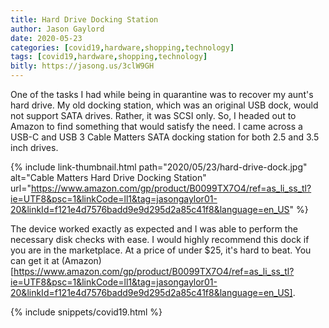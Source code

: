 ```yaml
---
title: Hard Drive Docking Station
author: Jason Gaylord
date: 2020-05-23
categories: [covid19,hardware,shopping,technology]
tags: [covid19,hardware,shopping,technology]
bitly: https://jasong.us/3clW9GH
---
```


One of the tasks I had while being in quarantine was to recover my aunt's hard drive. My old docking station, which was an original USB dock, would not support SATA drives. Rather, it was SCSI only. So, I headed out to Amazon to find something that would satisfy the need. I came across a USB-C and USB 3 Cable Matters SATA docking station for both 2.5 and 3.5 inch drives.

{% include link-thumbnail.html path="2020/05/23/hard-drive-dock.jpg" alt="Cable Matters Hard Drive Docking Station" url="https://www.amazon.com/gp/product/B0099TX7O4/ref=as_li_ss_tl?ie=UTF8&psc=1&linkCode=ll1&tag=jasongaylor01-20&linkId=f121e4d7576badd9e9d295d2a85c41f8&language=en_US" %}

The device worked exactly as expected and I was able to perform the necessary disk checks with ease. I would highly recommend this dock if you are in the marketplace. At a price of under $25, it's hard to beat. You can get it at (Amazon)[https://www.amazon.com/gp/product/B0099TX7O4/ref=as_li_ss_tl?ie=UTF8&psc=1&linkCode=ll1&tag=jasongaylor01-20&linkId=f121e4d7576badd9e9d295d2a85c41f8&language=en_US].

{% include snippets/covid19.html %}